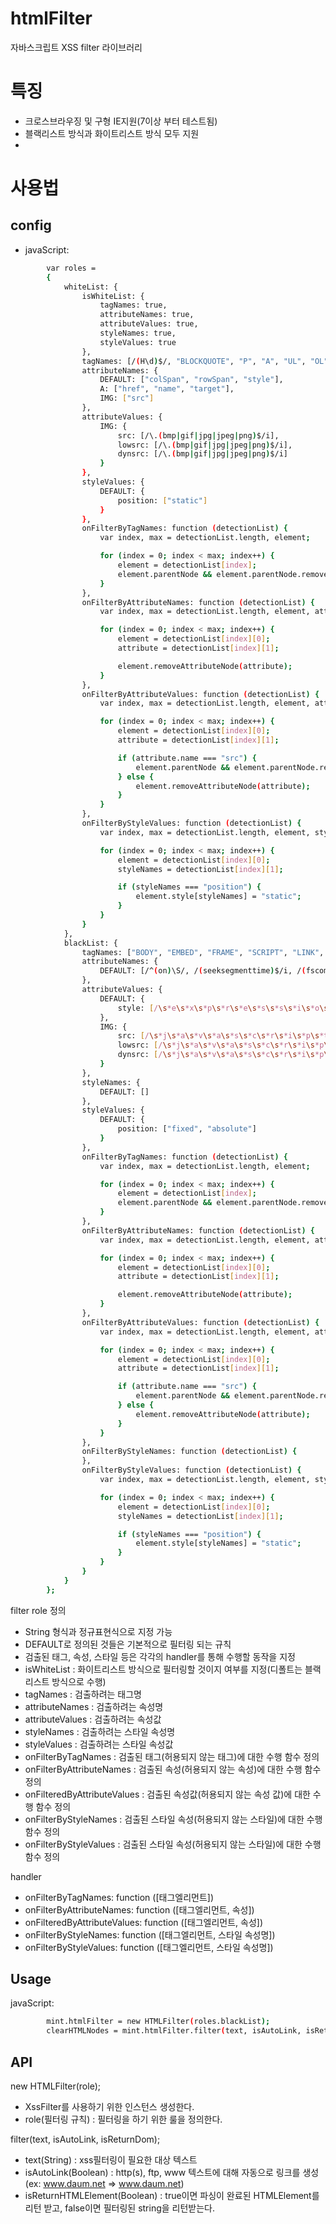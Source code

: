 htmlFilter
=============

자바스크립트 XSS filter 라이브러리

# 특징
* 크로스브라우징 및 구형 IE지원(7이상 부터 테스트됨)
* 블랙리스트 방식과 화이트리스트 방식 모두 지원
*

# 사용법

## config
* javaScript:
```bash
        var roles =
        {
            whiteList: {
                isWhiteList: {
                    tagNames: true,
                    attributeNames: true,
                    attributeValues: true,
                    styleNames: true,
                    styleValues: true
                },
                tagNames: [/(H\d)$/, "BLOCKQUOTE", "P", "A", "UL", "OL", "NL", "LI", "B", "I", "STRONG", "EM", "STRIKE", "CODE", "HR", "BR", "DIV", "TABLE", "THEAD", "CAPTION", "TBODY", "TR", "TH", "TD", "PRE", "SPAN", "IMG", "FONT"],
                attributeNames: {
                    DEFAULT: ["colSpan", "rowSpan", "style"],
                    A: ["href", "name", "target"],
                    IMG: ["src"]
                },
                attributeValues: {
                    IMG: {
                        src: [/\.(bmp|gif|jpg|jpeg|png)$/i],
                        lowsrc: [/\.(bmp|gif|jpg|jpeg|png)$/i],
                        dynsrc: [/\.(bmp|gif|jpg|jpeg|png)$/i]
                    }
                },
                styleValues: {
                    DEFAULT: {
                        position: ["static"]
                    }
                },
                onFilterByTagNames: function (detectionList) {
                    var index, max = detectionList.length, element;

                    for (index = 0; index < max; index++) {
                        element = detectionList[index];
                        element.parentNode && element.parentNode.removeChild(element);
                    }
                },
                onFilterByAttributeNames: function (detectionList) {
                    var index, max = detectionList.length, element, attribute;

                    for (index = 0; index < max; index++) {
                        element = detectionList[index][0];
                        attribute = detectionList[index][1];

                        element.removeAttributeNode(attribute);
                    }
                },
                onFilterByAttributeValues: function (detectionList) {
                    var index, max = detectionList.length, element, attribute;

                    for (index = 0; index < max; index++) {
                        element = detectionList[index][0];
                        attribute = detectionList[index][1];

                        if (attribute.name === "src") {
                            element.parentNode && element.parentNode.removeChild(element);
                        } else {
                            element.removeAttributeNode(attribute);
                        }
                    }
                },
                onFilterByStyleValues: function (detectionList) {
                    var index, max = detectionList.length, element, styleNames;

                    for (index = 0; index < max; index++) {
                        element = detectionList[index][0];
                        styleNames = detectionList[index][1];

                        if (styleNames === "position") {
                            element.style[styleNames] = "static";
                        }
                    }
                }
            },
            blackList: {
                tagNames: ["BODY", "EMBED", "FRAME", "SCRIPT", "LINK", "IFRAME", "OBJECT", "STYLE", "FRAMESET", "META", "TITLE"],
                attributeNames: {
                    DEFAULT: [/^(on)\S/, /(seeksegmenttime)$/i, /(fscommand)$/i, /(formaction)$/i]
                },
                attributeValues: {
                    DEFAULT: {
                        style: [/\s*e\s*x\s*p\s*r\s*e\s*s\s*s\s*i\s*o\s*n/i]
                    },
                    IMG: {
                        src: [/\s*j\s*a\s*v\s*a\s*s\s*c\s*r\s*i\s*p\s*t/i],
                        lowsrc: [/\s*j\s*a\s*v\s*a\s*s\s*c\s*r\s*i\s*p\s*t/i],
                        dynsrc: [/\s*j\s*a\s*v\s*a\s*s\s*c\s*r\s*i\s*p\s*t/i]
                    }
                },
                styleNames: {
                    DEFAULT: []
                },
                styleValues: {
                    DEFAULT: {
                        position: ["fixed", "absolute"]
                    }
                },
                onFilterByTagNames: function (detectionList) {
                    var index, max = detectionList.length, element;

                    for (index = 0; index < max; index++) {
                        element = detectionList[index];
                        element.parentNode && element.parentNode.removeChild(element);
                    }
                },
                onFilterByAttributeNames: function (detectionList) {
                    var index, max = detectionList.length, element, attribute;

                    for (index = 0; index < max; index++) {
                        element = detectionList[index][0];
                        attribute = detectionList[index][1];

                        element.removeAttributeNode(attribute);
                    }
                },
                onFilterByAttributeValues: function (detectionList) {
                    var index, max = detectionList.length, element, attribute;

                    for (index = 0; index < max; index++) {
                        element = detectionList[index][0];
                        attribute = detectionList[index][1];

                        if (attribute.name === "src") {
                            element.parentNode && element.parentNode.removeChild(element);
                        } else {
                            element.removeAttributeNode(attribute);
                        }
                    }
                },
                onFilterByStyleNames: function (detectionList) {
                },
                onFilterByStyleValues: function (detectionList) {
                    var index, max = detectionList.length, element, styleNames;

                    for (index = 0; index < max; index++) {
                        element = detectionList[index][0];
                        styleNames = detectionList[index][1];

                        if (styleNames === "position") {
                            element.style[styleNames] = "static";
                        }
                    }
                }
            }
        };
```
filter role 정의
* String 형식과 정규표현식으로 지정 가능
* DEFAULT로 정의된 것들은 기본적으로 필터링 되는 규칙
* 검출된 태그, 속성, 스타일 등은 각각의 handler를 통해 수행할 동작을 지정
* isWhiteList : 화이트리스트 방식으로 필터링할 것이지 여부를 지정(디폴트는 블랙리스트 방식으로 수행)
* tagNames : 검출하려는 태그명
* attributeNames : 검출하려는 속성명
* attributeValues : 검출하려는 속성값
* styleNames : 검출하려는 스타일 속성명
* styleValues : 검출하려는 스타일 속성값
* onFilterByTagNames : 검출된 태그(허용되지 않는 태그)에 대한 수행 함수 정의
* onFilterByAttributeNames : 검출된 속성(허용되지 않는 속성)에 대한 수행 함수 정의
* onFilteredByAttributeValues : 검출된 속성값(허용되지 않는 속성 값)에 대한 수행 함수 정의
* onFilterByStyleNames :  검출된 스타일 속성(허용되지 않는 스타일)에 대한 수행 함수 정의
* onFilterByStyleValues :  검출된 스타일 속성(허용되지 않는 스타일)에 대한 수행 함수 정의

handler
* onFilterByTagNames: function ([태그엘리먼트])
* onFilterByAttributeNames: function ([태그엘리먼트, 속성])
* onFilteredByAttributeValues: function ([태그엘리먼트, 속성])
* onFilterByStyleNames: function ([태그엘리먼트, 스타일 속성명])
* onFilterByStyleValues: function ([태그엘리먼트, 스타일 속성명])


## Usage

javaScript:
```bash
        mint.htmlFilter = new HTMLFilter(roles.blackList);
        clearHTMLNodes = mint.htmlFilter.filter(text, isAutoLink, isReturnHTMLElement);
```

## API

new HTMLFilter(role);
* XssFilter를 사용하기 위한 인스턴스 생성한다.
* role(필터링 규칙) : 필터링을 하기 위한 룰을 정의한다.

filter(text, isAutoLink, isReturnDom);

* text(String) : xss필터링이 필요한 대상 텍스트
* isAutoLink(Boolean) : http(s), ftp, www 텍스트에 대해 자동으로 링크를 생성(ex: www.daum.net => <a href="http://www.daum.net"><span>www.daum.net</span></span>)
* isReturnHTMLElement(Boolean) : true이면 파싱이 완료된 HTMLElement를 리턴 받고, false이면 필터링된 string을 리턴받는다.

